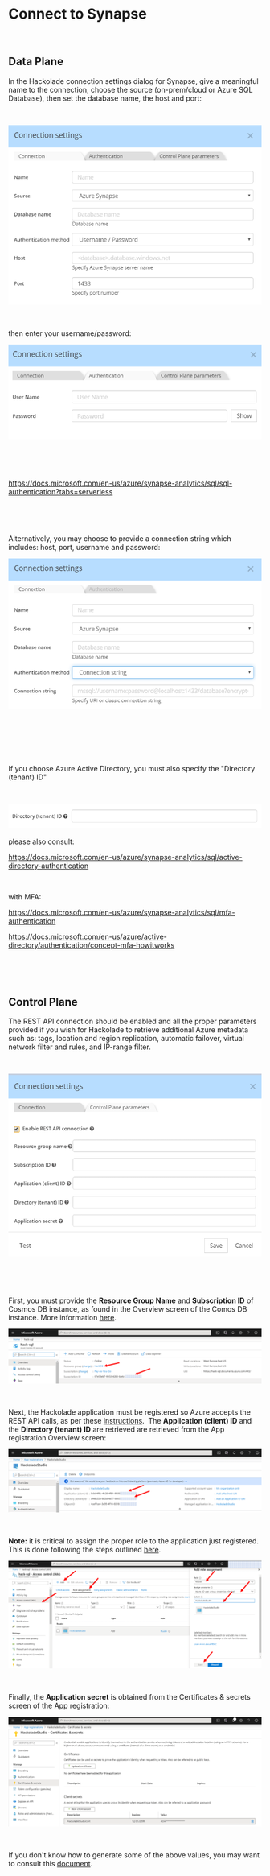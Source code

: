 # Connect to Synapse

&nbsp;

## Data Plane

In the Hackolade connection settings dialog for Synapse, give a meaningful name to the connection, choose the source (on-prem/cloud or Azure SQL Database), then set the database name, the host and port:

&nbsp;

![Image](<lib/Synapse%20connection%20settings.png>)

&nbsp;

then enter your username/password:

![Image](<lib/Synapse%20connection%20authentication.png>)

&nbsp;

&nbsp;

https://docs.microsoft.com/en-us/azure/synapse-analytics/sql/sql-authentication?tabs=serverless

&nbsp;

&nbsp;

Alternatively, you may choose to provide a connection string which includes: host, port, username and password:

![Image](<lib/Synapse%20Connection%20String.png>)

&nbsp;

&nbsp;

&nbsp;

If you choose Azure Active Directory, you must also specify the "Directory (tenant) ID"

&nbsp;

![Image](<lib/Synapse%20Azure%20AD%20Directory%20tenant%20ID.png>)

please also consult:

https://docs.microsoft.com/en-us/azure/synapse-analytics/sql/active-directory-authentication

&nbsp;

with MFA:

https://docs.microsoft.com/en-us/azure/synapse-analytics/sql/mfa-authentication

https://docs.microsoft.com/en-us/azure/active-directory/authentication/concept-mfa-howitworks

&nbsp;

&nbsp;

## Control Plane

The REST API connection should be enabled and all the proper parameters provided if you wish for Hackolade to retrieve additional Azure metadata such as: tags, location and region replication, automatic failover, virtual network filter and rules, and IP-range filter.&nbsp;

&nbsp;

![Image](<lib/CosmosDB%20Data%20Plane%20dialog.png>)

&nbsp;

&nbsp;

First, you must provide the **Resource Group Name** and **Subscription ID** of Cosmos DB instance, as found in the Overview screen of the Comos DB instance. More information [here](<https://docs.microsoft.com/en-us/azure/cosmos-db/how-to-manage-database-account#create-an-account> "target=\"\_blank\"").

![Image](<lib/CosmosDB%20-%20Azure%20instance%20overview%20screen.png>)

&nbsp;

Next, the Hackolade application must be registered so Azure accepts the REST API calls, as per these [instructions](<https://docs.microsoft.com/en-us/azure/active-directory/develop/howto-create-service-principal-portal> "target=\"\_blank\"").&nbsp; The **Application (client) ID** and the **Directory (tenant) ID** are retrieved are retrieved from the App registration Overview screen:

![Image](<lib/CosmosDB%20-%20Azure%20App%20registration%20overview.png>)

&nbsp;

**Note:** it is critical to assign the proper role to the application just registered.&nbsp; This is done following the steps outlined [here](<https://docs.microsoft.com/en-us/azure/role-based-access-control/role-assignments-portal> "target=\"\_blank\"").&nbsp;

![Image](<lib/CosmosDB%20-%20Azure%20IAM%20role%20assignment.png>)

&nbsp;

Finally, the **Application secret** is obtained from the Certificates \& secrets screen of the App registration:&nbsp;

![Image](<lib/CosmosDB%20-%20Azure%20App%20registration%20secrets%20scr.png>)

&nbsp;

If you don't know how to generate some of the above values, you may want to consult this [document](<https://github.com/Azure/azure-libraries-for-net/blob/master/AUTH.md> "target=\"\_blank\"").

&nbsp;

&nbsp;

